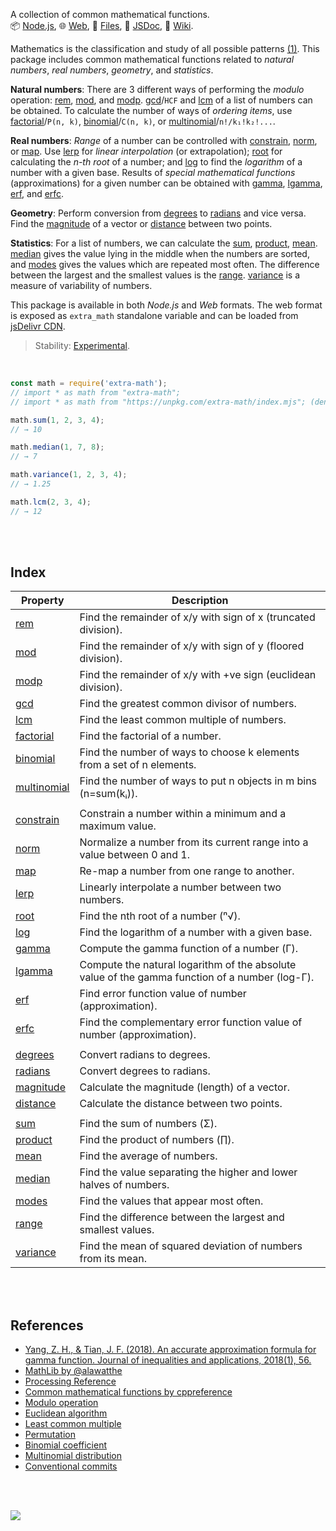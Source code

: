 A collection of common mathematical functions.<br>
📦 [Node.js](https://www.npmjs.com/package/extra-math),
🌐 [Web](https://www.npmjs.com/package/extra-math.web),
📜 [Files](https://unpkg.com/extra-math/),
📰 [JSDoc](https://nodef.github.io/extra-math/),
📘 [Wiki](https://github.com/nodef/extra-math/wiki/).

Mathematics is the classification and study of all possible patterns [(1)]. This
package includes common mathematical functions related to *natural numbers*, *real*
*numbers*, *geometry*, and *statistics*.

**Natural numbers**: There are 3 different ways of performing the *modulo*
operation: [rem], [mod], and [modp]. [gcd]/`HCF` and [lcm] of a list of numbers
can be obtained. To calculate the number of ways of *ordering items*, use
[factorial]/`P(n, k)`, [binomial]/`C(n, k)`, or [multinomial]/`n!/k₁!k₂!...`.

**Real numbers**: *Range* of a number can be controlled with [constrain],
[norm], or [map]. Use [lerp] for *linear interpolation* (or extrapolation);
[root] for calculating the *n-th root* of a number; and [log] to find the
*logarithm* of a number with a given base. Results of *special mathematical
functions* (approximations) for a given number can be obtained with [gamma],
[lgamma], [erf], and [erfc].

**Geometry**: Perform conversion from [degrees] to [radians] and vice versa.
Find the [magnitude] of a vector or [distance] between two points.

**Statistics**: For a list of numbers, we can calculate the [sum], [product],
[mean]. [median] gives the value lying in the middle when the numbers are
sorted, and [modes] gives the values which are repeated most often. The
difference between the largest and the smallest values is the [range].
[variance] is a measure of variability of numbers.

This package is available in both *Node.js* and *Web* formats. The web format is
exposed as `extra_math` standalone variable and can be loaded from [jsDelivr CDN].

[(1)]: https://en.wikipedia.org/wiki/Walter_Warwick_Sawyer
[jsDelivr CDN]: https://cdn.jsdelivr.net/npm/extra-math.web/index.js

> Stability: [Experimental](https://www.youtube.com/watch?v=L1j93RnIxEo).

<br>


```javascript
const math = require('extra-math');
// import * as math from "extra-math";
// import * as math from "https://unpkg.com/extra-math/index.mjs"; (deno)

math.sum(1, 2, 3, 4);
// → 10

math.median(1, 7, 8);
// → 7

math.variance(1, 2, 3, 4);
// → 1.25

math.lcm(2, 3, 4);
// → 12
```

<br>
<br>


## Index

| Property | Description |
|  ----  |  ----  |
| [rem] | Find the remainder of x/y with sign of x (truncated division). |
| [mod] | Find the remainder of x/y with sign of y (floored division). |
| [modp] | Find the remainder of x/y with +ve sign (euclidean division). |
| [gcd] | Find the greatest common divisor of numbers. |
| [lcm] | Find the least common multiple of numbers. |
| [factorial] | Find the factorial of a number. |
| [binomial] | Find the number of ways to choose k elements from a set of n elements. |
| [multinomial] | Find the number of ways to put n objects in m bins (n=sum(kᵢ)). |
|   |   |
| [constrain] | Constrain a number within a minimum and a maximum value. |
| [norm] | Normalize a number from its current range into a value between 0 and 1. |
| [map] | Re-map a number from one range to another. |
| [lerp] | Linearly interpolate a number between two numbers. |
| [root] | Find the nth root of a number (ⁿ√). |
| [log] | Find the logarithm of a number with a given base. |
| [gamma] | Compute the gamma function of a number (Γ). |
| [lgamma] | Compute the natural logarithm of the absolute value of the gamma function of a number (log-Γ). |
| [erf] | Find error function value of number (approximation). |
| [erfc] | Find the complementary error function value of number (approximation). |
|   |   |
| [degrees] | Convert radians to degrees. |
| [radians] | Convert degrees to radians. |
| [magnitude] | Calculate the magnitude (length) of a vector. |
| [distance] | Calculate the distance between two points. |
|   |   |
| [sum] | Find the sum of numbers (Σ). |
| [product] | Find the product of numbers (∏). |
| [mean] | Find the average of numbers. |
| [median] | Find the value separating the higher and lower halves of numbers. |
| [modes] | Find the values that appear most often. |
| [range] | Find the difference between the largest and smallest values. |
| [variance] | Find the mean of squared deviation of numbers from its mean. |

<br>
<br>


## References

- [Yang, Z. H., & Tian, J. F. (2018). An accurate approximation formula for gamma function. Journal of inequalities and applications, 2018(1), 56.](https://doi.org/10.1186/s13660-018-1646-6)
- [MathLib by @alawatthe](https://github.com/alawatthe/MathLib)
- [Processing Reference](https://processing.org/reference)
- [Common mathematical functions by cppreference](https://en.cppreference.com/w/cpp/numeric/math)
- [Modulo operation](https://en.wikipedia.org/wiki/Modulo_operation)
- [Euclidean algorithm](https://en.wikipedia.org/wiki/Euclidean_algorithm)
- [Least common multiple](https://en.wikipedia.org/wiki/Least_common_multiple)
- [Permutation](https://en.wikipedia.org/wiki/Permutation)
- [Binomial coefficient](https://en.wikipedia.org/wiki/Binomial_coefficient)
- [Multinomial distribution](https://en.wikipedia.org/wiki/Multinomial_distribution)
- [Conventional commits](https://www.conventionalcommits.org/en/v1.0.0-beta.2/)

<br>
<br>


[![](https://img.youtube.com/vi/dW8Cy6WrO94/maxresdefault.jpg)](https://www.youtube.com/watch?v=dW8Cy6WrO94)


[rem]: https://nodef.github.io/extra-math/modules.html#rem
[mod]: https://nodef.github.io/extra-math/modules.html#mod
[modp]: https://nodef.github.io/extra-math/modules.html#modp
[gcd]: https://nodef.github.io/extra-math/modules.html#gcd
[lcm]: https://nodef.github.io/extra-math/modules.html#lcm
[factorial]: https://nodef.github.io/extra-math/modules.html#factorial
[binomial]: https://nodef.github.io/extra-math/modules.html#binomial
[multinomial]: https://nodef.github.io/extra-math/modules.html#multinomial
[constrain]: https://nodef.github.io/extra-math/modules.html#constrain
[root]: https://nodef.github.io/extra-math/modules.html#root
[log]: https://nodef.github.io/extra-math/modules.html#log
[norm]: https://nodef.github.io/extra-math/modules.html#norm
[map]: https://nodef.github.io/extra-math/modules.html#map
[lerp]: https://nodef.github.io/extra-math/modules.html#lerp
[gamma]: https://nodef.github.io/extra-math/modules.html#gamma
[lgamma]: https://nodef.github.io/extra-math/modules.html#lgamma
[erf]: https://nodef.github.io/extra-math/modules.html#erf
[erfc]: https://nodef.github.io/extra-math/modules.html#erfc
[degrees]: https://nodef.github.io/extra-math/modules.html#degrees
[radians]: https://nodef.github.io/extra-math/modules.html#radians
[magnitude]: https://nodef.github.io/extra-math/modules.html#magnitude
[distance]: https://nodef.github.io/extra-math/modules.html#distance
[sum]: https://nodef.github.io/extra-math/modules.html#sum
[product]: https://nodef.github.io/extra-math/modules.html#product
[mean]: https://nodef.github.io/extra-math/modules.html#mean
[median]: https://nodef.github.io/extra-math/modules.html#median
[modes]: https://nodef.github.io/extra-math/modules.html#modes
[range]: https://nodef.github.io/extra-math/modules.html#range
[variance]: https://nodef.github.io/extra-math/modules.html#variance
